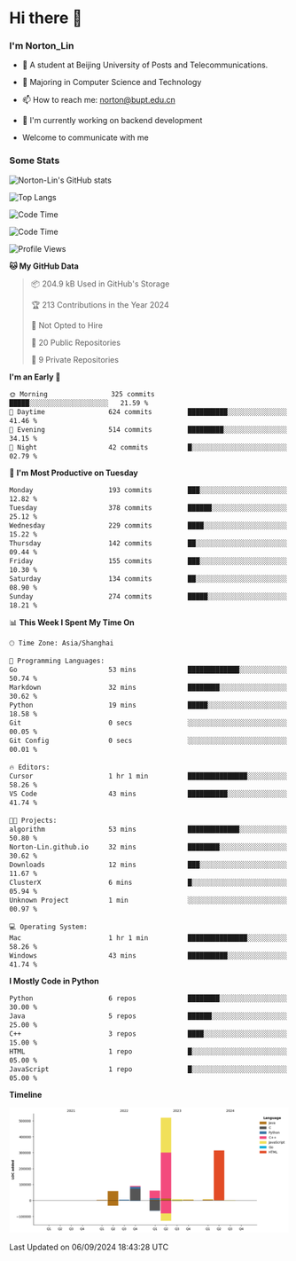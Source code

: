 
# Hi there 👋

### I'm Norton_Lin
- 🏫 A student at Beijing University of Posts and Telecommunications.
- 🌱 Majoring in Computer Science and Technology
- 📫 How to reach me: norton@bupt.edu.cn
- 🌱 I'm currently working on backend development

- Welcome to communicate with me

### Some Stats
![Norton-Lin's GitHub stats](https://github-readme-stats.vercel.app/api?username=Norton-Lin&count_private=true&show_icons=true&theme=radical)

![Top Langs](https://github-readme-stats.vercel.app/api/top-langs/?username=Norton-Lin&langs_count=10&layout=compact)

![Code Time](https://github-readme-stats.vercel.app/api/wakatime?username=Norton_Lin)

<!--START_SECTION:waka-->
![Code Time](http://img.shields.io/badge/Code%20Time-810%20hrs%2038%20mins-blue)

![Profile Views](http://img.shields.io/badge/Profile%20Views-1-blue)

**🐱 My GitHub Data** 

> 📦 204.9 kB Used in GitHub's Storage 
 > 
> 🏆 213 Contributions in the Year 2024
 > 
> 🚫 Not Opted to Hire
 > 
> 📜 20 Public Repositories 
 > 
> 🔑 9 Private Repositories 
 > 
**I'm an Early 🐤** 

```text
🌞 Morning                325 commits         █████░░░░░░░░░░░░░░░░░░░░   21.59 % 
🌆 Daytime                624 commits         ██████████░░░░░░░░░░░░░░░   41.46 % 
🌃 Evening                514 commits         █████████░░░░░░░░░░░░░░░░   34.15 % 
🌙 Night                  42 commits          █░░░░░░░░░░░░░░░░░░░░░░░░   02.79 % 
```
📅 **I'm Most Productive on Tuesday** 

```text
Monday                   193 commits         ███░░░░░░░░░░░░░░░░░░░░░░   12.82 % 
Tuesday                  378 commits         ██████░░░░░░░░░░░░░░░░░░░   25.12 % 
Wednesday                229 commits         ████░░░░░░░░░░░░░░░░░░░░░   15.22 % 
Thursday                 142 commits         ██░░░░░░░░░░░░░░░░░░░░░░░   09.44 % 
Friday                   155 commits         ███░░░░░░░░░░░░░░░░░░░░░░   10.30 % 
Saturday                 134 commits         ██░░░░░░░░░░░░░░░░░░░░░░░   08.90 % 
Sunday                   274 commits         █████░░░░░░░░░░░░░░░░░░░░   18.21 % 
```


📊 **This Week I Spent My Time On** 

```text
🕑︎ Time Zone: Asia/Shanghai

💬 Programming Languages: 
Go                       53 mins             █████████████░░░░░░░░░░░░   50.74 % 
Markdown                 32 mins             ████████░░░░░░░░░░░░░░░░░   30.62 % 
Python                   19 mins             █████░░░░░░░░░░░░░░░░░░░░   18.58 % 
Git                      0 secs              ░░░░░░░░░░░░░░░░░░░░░░░░░   00.05 % 
Git Config               0 secs              ░░░░░░░░░░░░░░░░░░░░░░░░░   00.01 % 

🔥 Editors: 
Cursor                   1 hr 1 min          ███████████████░░░░░░░░░░   58.26 % 
VS Code                  43 mins             ██████████░░░░░░░░░░░░░░░   41.74 % 

🐱‍💻 Projects: 
algorithm                53 mins             █████████████░░░░░░░░░░░░   50.80 % 
Norton-Lin.github.io     32 mins             ████████░░░░░░░░░░░░░░░░░   30.62 % 
Downloads                12 mins             ███░░░░░░░░░░░░░░░░░░░░░░   11.67 % 
ClusterX                 6 mins              █░░░░░░░░░░░░░░░░░░░░░░░░   05.94 % 
Unknown Project          1 min               ░░░░░░░░░░░░░░░░░░░░░░░░░   00.97 % 

💻 Operating System: 
Mac                      1 hr 1 min          ███████████████░░░░░░░░░░   58.26 % 
Windows                  43 mins             ██████████░░░░░░░░░░░░░░░   41.74 % 
```

**I Mostly Code in Python** 

```text
Python                   6 repos             ████████░░░░░░░░░░░░░░░░░   30.00 % 
Java                     5 repos             ██████░░░░░░░░░░░░░░░░░░░   25.00 % 
C++                      3 repos             ████░░░░░░░░░░░░░░░░░░░░░   15.00 % 
HTML                     1 repo              █░░░░░░░░░░░░░░░░░░░░░░░░   05.00 % 
JavaScript               1 repo              █░░░░░░░░░░░░░░░░░░░░░░░░   05.00 % 
```



**Timeline**

![Lines of Code chart](https://raw.githubusercontent.com/Norton-Lin/Norton-Lin/main/assets/bar_graph.png)


 Last Updated on 06/09/2024 18:43:28 UTC
<!--END_SECTION:waka-->
